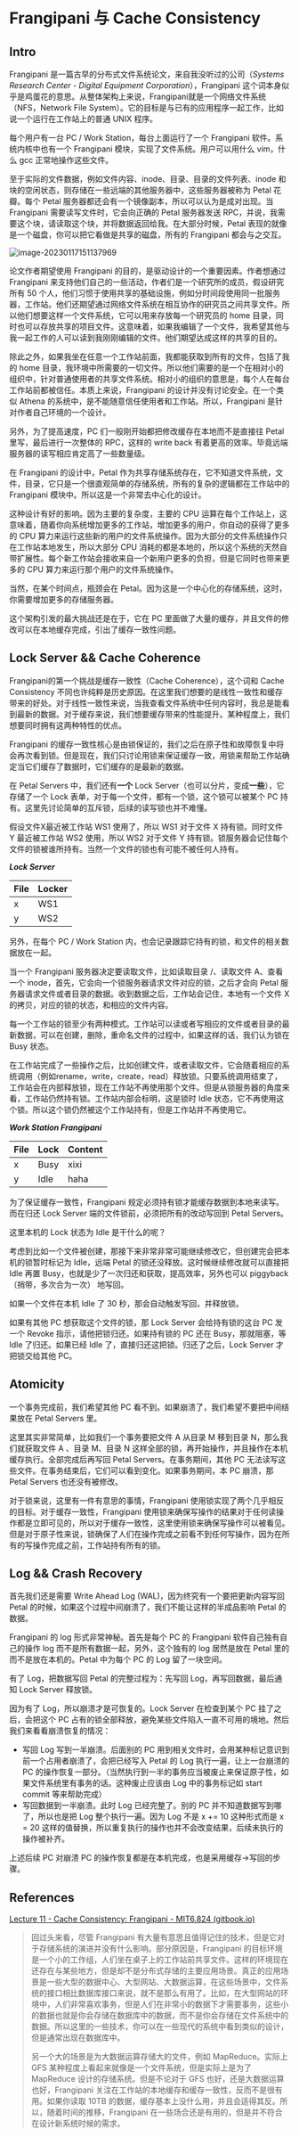 # Frangipani 与 Cache Consistency

## Intro

Frangipani 是一篇古早的分布式文件系统论文，来自我没听过的公司（*Systems Research Center - Digital Equipment Corporation*），Frangipani 这个词本身似乎是鸡蛋花的意思。从整体架构上来说，Frangipani就是一个网络文件系统（NFS，Network File System）。它的目标是与已有的应用程序一起工作，比如说一个运行在工作站上的普通 UNIX 程序。

每个用户有一台 PC / Work Station，每台上面运行了一个 Frangipani 软件。系统内核中也有一个 Frangipani 模块，实现了文件系统。用户可以用什么 vim，什么 gcc 正常地操作这些文件。

至于实际的文件数据，例如文件内容、inode、目录、目录的文件列表、inode 和块的空闲状态，则存储在一些远端的其他服务器中，这些服务器被称为 Petal 花瓣。每个 Petal 服务器都还会有一个镜像副本，所以可以认为是成对出现。当 Frangipani 需要读写文件时，它会向正确的 Petal 服务器发送 RPC，并说，我需要这个块，请读取这个块，并将数据返回给我。在大部分时候，Petal 表现的就像是一个磁盘，你可以把它看做是共享的磁盘，所有的 Frangipani 都会与之交互。

![image-20230117151137969](https://beetpic.oss-cn-hangzhou.aliyuncs.com/img/202301171511048.png)

论文作者期望使用 Frangipani 的目的，是驱动设计的一个重要因素。作者想通过 Frangipani 来支持他们自己的一些活动，作者们是一个研究所的成员，假设研究所有 50 个人，他们习惯于使用共享的基础设施，例如分时间段使用同一批服务器，工作站。他们还期望通过网络文件系统在相互协作的研究员之间共享文件。所以他们想要这样一个文件系统，它可以用来存放每一个研究员的 home 目录，同时也可以存放共享的项目文件。这意味着，如果我编辑了一个文件，我希望其他与我一起工作的人可以读到我刚刚编辑的文件。他们期望达成这样的共享的目的。

除此之外，如果我坐在任意一个工作站前面，我都能获取到所有的文件，包括了我的 home 目录，我环境中所需要的一切文件。所以他们需要的是一个在相对小的组织中，针对普通使用者的共享文件系统。相对小的组织的意思是，每个人在每台工作站前都被信任。本质上来说，Frangipani 的设计并没有讨论安全。在一个类似 Athena 的系统中，是不能随意信任使用者和工作站。所以，Frangipani 是针对作者自己环境的一个设计。

另外，为了提高速度，PC 们一般刚开始都把修改缓存在本地而不是直接往 Petal 里写，最后进行一次整体的 RPC，这样的 write back 有着更高的效率。毕竟远端服务器的读写相应肯定高了一些数量级。

在 Frangipani 的设计中，Petal 作为共享存储系统存在，它不知道文件系统，文件，目录，它只是一个很直观简单的存储系统，所有的复杂的逻辑都在工作站中的 Frangipani 模块中。所以这是一个非常去中心化的设计。

这种设计有好的影响。因为主要的复杂度，主要的 CPU 运算在每个工作站上，这意味着，随着你向系统增加更多的工作站，增加更多的用户，你自动的获得了更多的 CPU 算力来运行这些新的用户的文件系统操作。因为大部分的文件系统操作只在工作站本地发生，所以大部分 CPU 消耗的都是本地的，所以这个系统的天然自带扩展性。每个新工作站会接收来自一个新用户更多的负担，但是它同时也带来更多的 CPU 算力来运行那个用户的文件系统操作。

当然，在某个时间点，瓶颈会在 Petal。因为这是一个中心化的存储系统，这时，你需要增加更多的存储服务器。

这个架构引发的最大挑战还是在于，它在 PC 里面做了大量的缓存，并且文件的修改可以在本地缓存完成，引出了缓存一致性问题。

## Lock Server && Cache Coherence

Frangipani的第一个挑战是缓存一致性（Cache Coherence），这个词和 Cache Consistency 不同也许纯粹是历史原因。在这里我们想要的是线性一致性和缓存带来的好处。对于线性一致性来说，当我查看文件系统中任何内容时，我总是能看到最新的数据。对于缓存来说，我们想要缓存带来的性能提升。某种程度上，我们想要同时拥有这两种特性的优点。

Frangipani 的缓存一致性核心是由锁保证的，我们之后在原子性和故障恢复中将会再次看到锁。但是现在，我们只讨论用锁来保证缓存一致，用锁来帮助工作站确定当它们缓存了数据时，它们缓存的是最新的数据。

在 Petal Servers 中，我们还有**一个** Lock Server（也可以分片，变成**一些**），它存储了一个 Lock 表单，对于每一个文件，都有一个锁，这个锁可以被某个 PC 持有。这里先讨论简单的互斥锁，后续的读写锁也并不难懂。

假设文件X最近被工作站 WS1 使用了，所以 WS1 对于文件 X 持有锁。同时文件 Y 最近被工作站 WS2 使用，所以 WS2 对于文件 Y 持有锁。锁服务器会记住每个文件的锁被谁所持有。当然一个文件的锁也有可能不被任何人持有。

***Lock Server***

| File | Locker |
| ---- | ------ |
| x    | WS1    |
| y    | WS2    |

另外，在每个 PC / Work Station 内，也会记录跟踪它持有的锁，和文件的相关数据放在一起。

当一个 Frangipani 服务器决定要读取文件，比如读取目录 /、读取文件 A、查看一个 inode，首先，它会向一个锁服务器请求文件对应的锁，之后才会向 Petal 服务器请求文件或者目录的数据。收到数据之后，工作站会记住，本地有一个文件 X 的拷贝，对应的锁的状态，和相应的文件内容。

每一个工作站的锁至少有两种模式。工作站可以读或者写相应的文件或者目录的最新数据，可以在创建，删除，重命名文件的过程中，如果这样的话，我们认为锁在 Busy 状态。

在工作站完成了一些操作之后，比如创建文件，或者读取文件，它会随着相应的系统调用（例如rename，write，create，read）释放锁。只要系统调用结束了，工作站会在内部释放锁，现在工作站不再使用那个文件。但是从锁服务器的角度来看，工作站仍然持有锁。工作站内部会标明，这是锁时 Idle 状态，它不再使用这个锁。所以这个锁仍然被这个工作站持有，但是工作站并不再使用它。

***Work Station Frangipani***

| File | Lock | Content |
| ---- | ---- | ------- |
| x    | Busy | xixi    |
| y    | Idle | haha    |

为了保证缓存一致性，Frangipani 规定必须持有锁才能缓存数据到本地来读写。而在归还 Lock Server 端的文件锁前，必须把所有的改动写回到 Petal Servers。

这里本机的 Lock 状态为 Idle 是干什么的呢？

考虑到比如一个文件被创建，那接下来非常非常可能继续修改它，但创建完会把本机的锁暂时标记为 Idle，远端 Petal 的锁还没释放。这时候继续修改就可以直接把 Idle 再置 Busy，也就是少了一次归还和获取，提高效率，另外也可以 piggyback（捎带，多次合为一次） 地写回。

如果一个文件在本机 Idle 了 30 秒，那会自动触发写回，并释放锁。

如果有其他 PC 想获取这个文件的锁，那 Lock Server 会给持有锁的这台 PC 发一个 Revoke 指示，请他把锁归还。如果持有锁的 PC 还在 Busy，那就阻塞，等 Idle 了归还。如果已经 Idle 了，直接归还这把锁。归还了之后，Lock Server 才把锁交给其他 PC。

## Atomicity

一个事务完成前，我们希望其他 PC 看不到。如果崩溃了，我们希望不要把中间结果放在 Petal Servers 里。

这里其实非常简单，比如我们一个事务要把文件 A 从目录 M 移到目录 N，那么我们就获取文件 A 、目录 M、目录 N 这样全部的锁，再开始操作，并且操作在本机缓存执行。全部完成后再写回 Petal Servers。在事务期间，其他 PC 无法读写这些文件。在事务结束后，它们可以看到变化。如果事务期间，本 PC 崩溃，那 Petal Servers 也还没有被修改。

对于锁来说，这里有一件有意思的事情，Frangipani 使用锁实现了两个几乎相反的目标。对于缓存一致性，Frangipani 使用锁来确保写操作的结果对于任何读操作都是立即可见的，所以对于缓存一致性，这里使用锁来确保写操作可以被看见。但是对于原子性来说，锁确保了人们在操作完成之前看不到任何写操作，因为在所有的写操作完成之前，工作站持有所有的锁。

## Log && Crash Recovery

首先我们还是需要 Write Ahead Log (WAL)，因为终究有一个要把更新内容写回 Petal 的时候，如果这个过程中间崩溃了，我们不能让这样的半成品影响 Petal 的数据。

Frangipani 的 log 形式非常神秘。首先是每个 PC 的 Frangipani 软件自己独有自己的操作 log 而不是所有数据一起，另外，这个独有的 log 居然是放在 Petal 里的而不是放在本机的。Petal 中为每个 PC 的 Log 留了一块空间。

有了 Log，把数据写回 Petal 的完整过程为：先写回 Log，再写回数据，最后通知 Lock Server 释放锁。

因为有了 Log，所以崩溃才是可恢复的。Lock Server 在检查到某个 PC 挂了之后，会把这个 PC 占有的锁全部释放，避免某些文件陷入一直不可用的境地。然后我们来看看崩溃恢复的情况：

+ 写回 Log 写到一半崩溃。后面别的 PC 用到相关文件时，会用某种标记意识到前一个占用者崩溃了，会把已经写入 Petal 的 Log 执行一遍，让上一台崩溃的 PC 的操作恢复一部分。（当然执行到一半的事务应当被废止来保证原子性，如果文件系统里有事务的话。这种废止应该由 Log 中的事务标记如 start commit 等来帮助完成）
+ 写回数据到一半崩溃。此时 Log 已经完整了。别的 PC 并不知道数据写到哪了，所以也是把 Log  整个执行一遍。因为 Log 不是 x += 10 这种形式而是 x = 20 这样的值替换，所以重复执行的操作也并不会改变结果，后续未执行的操作被补齐。

上述后续 PC 对崩溃 PC 的操作恢复都是在本机完成，也是采用缓存->写回的步骤。

## References

[Lecture 11 - Cache Consistency: Frangipani - MIT6.824 (gitbook.io)](https://mit-public-courses-cn-translatio.gitbook.io/mit6-824/lecture-11-cache-consistency-frangipani)

> 回过头来看，尽管 Frangipani 有大量有意思且值得记住的技术，但是它对于存储系统的演进并没有什么影响。部分原因是，Frangipani 的目标环境是一个小的工作组，人们坐在桌子上的工作站前共享文件。这样的环境现在还存在与某些地方，但是却不是分布式存储的主要应用场景。真正的应用场景是一些大型的数据中心、大型网站、大数据运算，在这些场景中，文件系统的接口相比数据库接口来说，就不是那么有用了。比如，在大型网站的环境中，人们非常喜欢事务，但是人们在非常小的数据下才需要事务，这些小的数据也就是你会存储在数据库中的数据，而不是你会存储在文件系统中的数据。所以这里的一些技术，你可以在一些现代的系统中看到类似的设计，但是通常出现在数据库中。
>
> 另一个大的场景是为大数据运算存储大的文件，例如 MapReduce。实际上 GFS 某种程度上看起来就像是一个文件系统，但是实际上是为了 MapReduce 设计的存储系统。但是不论对于 GFS 也好，还是大数据运算也好，Frangipani 关注在工作站的本地缓存和缓存一致性，反而不是很有用。如果你读取 10TB 的数据，缓存基本上没什么用，并且会适得其反。所以，随着时间的推移，Frangipani 在一些场合还是有用的，但是并不符合在设计新系统时候的需求。